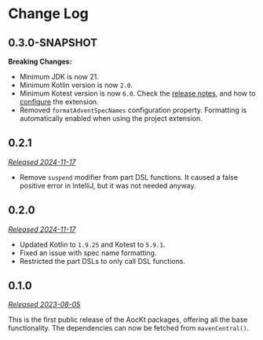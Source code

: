 # Change Log

## 0.3.0-SNAPSHOT

**Breaking Changes:**
- Minimum JDK is now 21.
- Minimum Kotlin version is now `2.0`.
- Minimum Kotest version is now `6.0`. Check the [release notes](https://kotest.io/docs/release6), and how to
  [configure](project-extension.md) the extension.
- Removed `formatAdventSpecNames` configuration property.
  Formatting is automatically enabled when using the project extension.  

## 0.2.1

_[Released 2024-11-17](https://github.com/Jadarma/advent-of-code-kotlin/releases/tag/v0.2.1)_

- Remove `suspend` modifier from part DSL functions.
  It caused a false positive error in IntelliJ, but it was not needed anyway.

## 0.2.0

_[Released 2024-11-17](https://github.com/Jadarma/advent-of-code-kotlin/releases/tag/v0.2.0)_

- Updated Kotlin to `1.9.25` and Kotest to `5.9.1`.
- Fixed an issue with spec name formatting.
- Restricted the part DSLs to only call DSL functions.

## 0.1.0

_[Released 2023-08-05](https://github.com/Jadarma/advent-of-code-kotlin/releases/tag/v0.1.0)_

This is the first public release of the AocKt packages, offering all the base functionality.
The dependencies can now be fetched from `mavenCentral()`.
